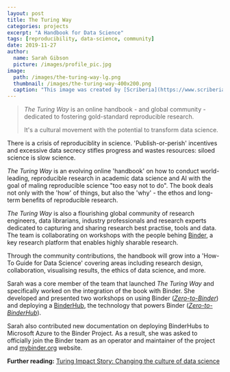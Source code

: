 ```yaml
---
layout: post
title: The Turing Way
categories: projects
excerpt: "A Handbook for Data Science"
tags: [reproducibility, data-science, community]
date: 2019-11-27
author:
  name: Sarah Gibson
  picture: /images/profile_pic.jpg
image:
  path: /images/the-turing-way-lg.png
  thumbnail: /images/the-turing-way-400x200.png
  caption: "This image was created by [Scriberia](https://www.scriberia.co.uk/) for [_The Turing Way_](https://github.com/alan-turing-institute/the-turing-way) community and is used under a CC-BY licence."
---
```


> _The Turing Way_ is an online handbook - and global community - dedicated to fostering gold-standard reproducible research.
>
> It's a cultural movement with the potential to transform data science.

There is a crisis of reproduciblity in science. 'Publish-or-perish' incentives and excessive data secrecy stifles progress and wastes resources: siloed science is slow science.

_The Turing Way_ is an evolving online 'handbook' on how to conduct world-leading, reproducible research in academic data science and AI with the goal of maling reproducible science "too easy not to do". The book deals not only with the 'how' of things, but also the 'why' - the ethos and long-term benefits of reproducible research.

_The Turing Way_ is also a flourishing global community of research engineers, data librarians, industry professionals and research experts dedicated to capturing and sharing research best practise, tools and data. The team is collaborating on workshops with the people behing [Binder](https://binderhub.readthedocs.io/en/latest/), a key research platform that enables highly sharable research.

Through the community contributions, the handbook will grow into a 'How-To Guide for Data Science' covering areas including research design, collaboration, visualising results, the ethics of data science, and more.

Sarah was a core member of the team that launched _The Turing Way_ and specifically worked on the integration of the book with Binder. She developed and presented two workshops on using Binder ([_Zero-to-Binder_](https://bit.ly/zero-to-binder-tutorial)) and deploying a [BinderHub](https://binderhub.readthedocs.io/en/latest/), the technology that powers Binder ([_Zero-to-BinderHub_](https://bit.ly/zero-to-binderhub-workshop)).

Sarah also contributed new documentation on deploying BinderHubs to Microsoft Azure to the Binder Project. As a result, she was asked to officially join the Binder team as an operator and maintainer of the project and [mybinder.org](https://mybinder.org) website.

**Further reading:** [Turing Impact Story: Changing the culture of data science](https://www.turing.ac.uk/research/impact-stories/changing-culture-data-science)
